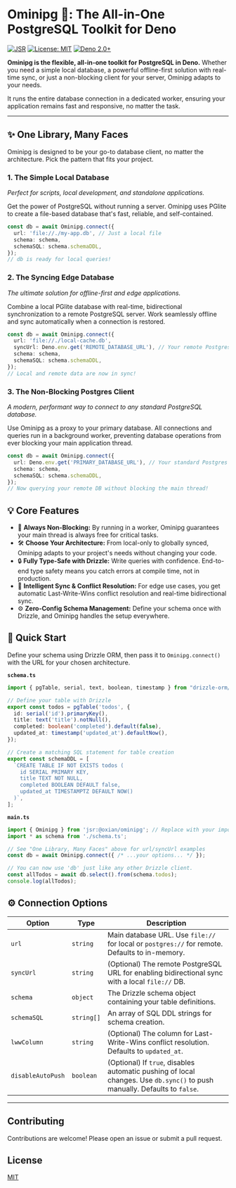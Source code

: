 # Ominipg 🐘: The All-in-One PostgreSQL Toolkit for Deno

[![JSR](https://img.shields.io/badge/jsr-%40oxian%2Fominipg-blue?style=for-the-badge&logo=deno)](https://jsr.io/@oxian/ominipg)
[![License: MIT](https://img.shields.io/badge/License-MIT-yellow.svg?style=for-the-badge)](./LICENSE)
[![Deno 2.0+](https://img.shields.io/badge/deno-%5E2.0-brightgreen?logo=deno&style=for-the-badge)](https://deno.com)

**Ominipg is the flexible, all-in-one toolkit for PostgreSQL in Deno.** Whether you need a simple local database, a powerful offline-first solution with real-time sync, or just a non-blocking client for your server, Ominipg adapts to your needs.

It runs the entire database connection in a dedicated worker, ensuring your application remains fast and responsive, no matter the task.

---

## ✨ One Library, Many Faces

Ominipg is designed to be your go-to database client, no matter the architecture. Pick the pattern that fits your project.

### 1. The Simple Local Database
*Perfect for scripts, local development, and standalone applications.*

Get the power of PostgreSQL without running a server. Ominipg uses PGlite to create a file-based database that's fast, reliable, and self-contained.

```typescript
const db = await Ominipg.connect({
  url: 'file://./my-app.db', // Just a local file
  schema: schema,
  schemaSQL: schema.schemaDDL,
});
// db is ready for local queries!
```

### 2. The Syncing Edge Database
*The ultimate solution for offline-first and edge applications.*

Combine a local PGlite database with real-time, bidirectional synchronization to a remote PostgreSQL server. Work seamlessly offline and sync automatically when a connection is restored.

```typescript
const db = await Ominipg.connect({
  url: 'file://./local-cache.db',
  syncUrl: Deno.env.get('REMOTE_DATABASE_URL'), // Your remote Postgres
  schema: schema,
  schemaSQL: schema.schemaDDL,
});
// Local and remote data are now in sync!
```

### 3. The Non-Blocking Postgres Client
*A modern, performant way to connect to any standard PostgreSQL database.*

Use Ominipg as a proxy to your primary database. All connections and queries run in a background worker, preventing database operations from ever blocking your main application thread.

```typescript
const db = await Ominipg.connect({
  url: Deno.env.get('PRIMARY_DATABASE_URL'), // Your standard Postgres
  schema: schema,
  schemaSQL: schema.schemaDDL,
});
// Now querying your remote DB without blocking the main thread!
```

## 💡 Core Features

-   🚀 **Always Non-Blocking:** By running in a worker, Ominipg guarantees your main thread is always free for critical tasks.
-   🛠️ **Choose Your Architecture:** From local-only to globally synced, Ominipg adapts to your project's needs without changing your code.
-   🔒 **Fully Type-Safe with Drizzle:** Write queries with confidence. End-to-end type safety means you catch errors at compile time, not in production.
-   🔄 **Intelligent Sync & Conflict Resolution:** For edge use cases, you get automatic Last-Write-Wins conflict resolution and real-time bidirectional sync.
-   ⚙️ **Zero-Config Schema Management:** Define your schema once with Drizzle, and Ominipg handles the setup everywhere.


## 🚀 Quick Start

Define your schema using Drizzle ORM, then pass it to `Ominipg.connect()` with the URL for your chosen architecture.

**`schema.ts`**
```typescript
import { pgTable, serial, text, boolean, timestamp } from "drizzle-orm/pg-core";

// Define your table with Drizzle
export const todos = pgTable('todos', {
  id: serial('id').primaryKey(),
  title: text('title').notNull(),
  completed: boolean('completed').default(false),
  updated_at: timestamp('updated_at').defaultNow(),
});

// Create a matching SQL statement for table creation
export const schemaDDL = [
  `CREATE TABLE IF NOT EXISTS todos (
    id SERIAL PRIMARY KEY,
    title TEXT NOT NULL,
    completed BOOLEAN DEFAULT false,
    updated_at TIMESTAMPTZ DEFAULT NOW()
  )`,
];
```

**`main.ts`**
```typescript
import { Ominipg } from 'jsr:@oxian/ominipg'; // Replace with your import path
import * as schema from './schema.ts';

// See "One Library, Many Faces" above for url/syncUrl examples
const db = await Ominipg.connect({ /* ...your options... */ });

// You can now use 'db' just like any other Drizzle client.
const allTodos = await db.select().from(schema.todos);
console.log(allTodos);
```

## ⚙️ Connection Options

| Option              | Type           | Description                                                                                             |
| ------------------- | -------------- | ------------------------------------------------------------------------------------------------------- |
| `url`               | `string`       | Main database URL. Use `file://` for local or `postgres://` for remote. Defaults to in-memory.          |
| `syncUrl`           | `string`       | (Optional) The remote PostgreSQL URL for enabling bidirectional sync with a local `file://` DB.         |
| `schema`            | `object`       | The Drizzle schema object containing your table definitions.                                            |
| `schemaSQL`         | `string[]`     | An array of SQL DDL strings for schema creation.                                                        |
| `lwwColumn`         | `string`       | (Optional) The column for Last-Write-Wins conflict resolution. Defaults to `updated_at`.              |
| `disableAutoPush`   | `boolean`      | (Optional) If `true`, disables automatic pushing of local changes. Use `db.sync()` to push manually. Defaults to `false`. |

---

## Contributing

Contributions are welcome! Please open an issue or submit a pull request.

## License

[MIT](./LICENSE) 
